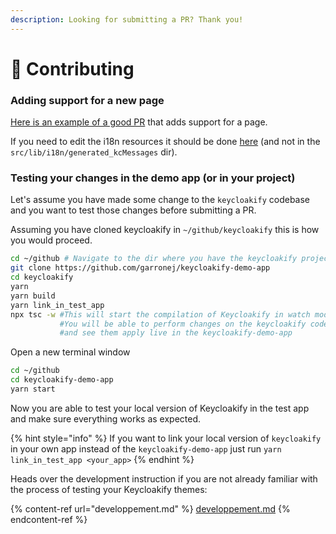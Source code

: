 ```yaml
---
description: Looking for submitting a PR? Thank you!
---
```


# 💟 Contributing

### Adding support for a new page

[Here is an example of a good PR](https://github.com/InseeFrLab/keycloakify/pull/92) that adds support for a page. &#x20;

If you need to edit the i18n resources it should be done [here](https://github.com/InseeFrLab/keycloakify/blob/58c8306cf467f5884757683cf34428deba55ce57/src/lib/i18n/index.tsx#L9-L30) (and not in the `src/lib/i18n/generated_kcMessages` dir).

### Testing your changes in the demo app (or in your project)

Let's assume you have made some change to the `keycloakify` codebase and you want to test those changes before submitting a PR.

Assuming you have cloned keycloakify in `~/github/keycloakify` this is how you would proceed. &#x20;

```bash
cd ~/github # Navigate to the dir where you have the keycloakify project
git clone https://github.com/garronej/keycloakify-demo-app
cd keycloakify
yarn 
yarn build
yarn link_in_test_app
npx tsc -w #This will start the compilation of Keycloakify in watch mode
           #You will be able to perform changes on the keycloakify code
           #and see them apply live in the keycloakify-demo-app
```

Open a new terminal window

```bash
cd ~/github
cd keycloakify-demo-app
yarn start
```

Now you are able to test your local version of Keycloakify in the test app and make sure everything works as expected. &#x20;

{% hint style="info" %}
If you want to link your local version of `keycloakify` in your own app instead of the `keycloakify-demo-app` just run `yarn link_in_test_app <your_app>`
{% endhint %}

Heads over the development instruction if you are not already familiar with the process of testing your Keycloakify themes:

{% content-ref url="developpement.md" %}
[developpement.md](developpement.md)
{% endcontent-ref %}
